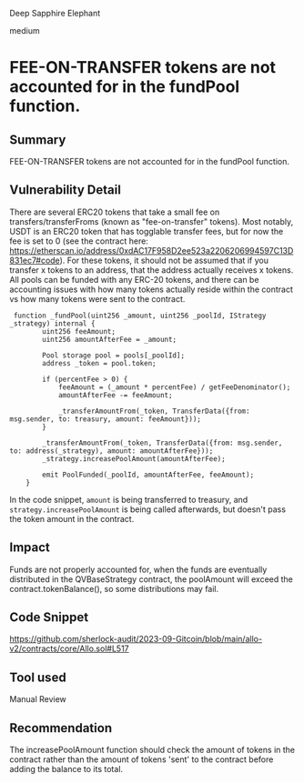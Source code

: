 Deep Sapphire Elephant

medium

# FEE-ON-TRANSFER tokens are not accounted for in the fundPool function.
## Summary
FEE-ON-TRANSFER tokens are not accounted for in the fundPool function.

## Vulnerability Detail
There are several ERC20 tokens that take a small fee on transfers/transferFroms (known as "fee-on-transfer" tokens). Most notably, USDT is an ERC20 token that has togglable transfer fees, but for now the fee is set to 0 (see the contract here: https://etherscan.io/address/0xdAC17F958D2ee523a2206206994597C13D831ec7#code). For these tokens, it should not be assumed that if you transfer x tokens to an address, that the address actually receives x tokens. All pools can be funded with any ERC-20 tokens, and there can be accounting issues with how many tokens actually reside within the contract vs how many tokens were sent to the contract.

``` solidity
 function _fundPool(uint256 _amount, uint256 _poolId, IStrategy _strategy) internal {
        uint256 feeAmount;
        uint256 amountAfterFee = _amount;

        Pool storage pool = pools[_poolId];
        address _token = pool.token;

        if (percentFee > 0) {
            feeAmount = (_amount * percentFee) / getFeeDenominator();
            amountAfterFee -= feeAmount;

            _transferAmountFrom(_token, TransferData({from: msg.sender, to: treasury, amount: feeAmount}));
        }

        _transferAmountFrom(_token, TransferData({from: msg.sender, to: address(_strategy), amount: amountAfterFee}));
        _strategy.increasePoolAmount(amountAfterFee);

        emit PoolFunded(_poolId, amountAfterFee, feeAmount);
    }
```
In the code snippet, `amount` is being transferred to treasury, and `strategy.increasePoolAmount` is being called afterwards, but doesn't pass the token amount in the contract. 

## Impact
Funds are not properly accounted for, when the funds are eventually distributed in the QVBaseStrategy contract, the poolAmount will exceed the contract.tokenBalance(), so some distributions may fail.

## Code Snippet
https://github.com/sherlock-audit/2023-09-Gitcoin/blob/main/allo-v2/contracts/core/Allo.sol#L517

## Tool used

Manual Review

## Recommendation
The increasePoolAmount function should check the amount of tokens in the contract rather than the amount of tokens 'sent' to the contract before adding the balance to its total.